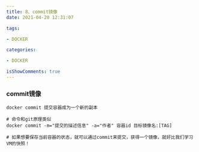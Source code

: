 ```yaml
---
title: 8、commit镜像
date: 2021-04-20 12:31:07

tags:

- DOCKER

categories:

- DOCKER

isShowComments: true
---
```


### commit镜像

```shell
docker commit 提交容器成为一个新的副本

# 命令和git原理类似
docker commit -m="提交的描述信息" -a="作者" 容器id 目标镜像名:[TAG]

# 如果想要保存当前容器的状态，就可以通过commit来提交，获得一个镜像，就好比我们学习VM的快照！
```

